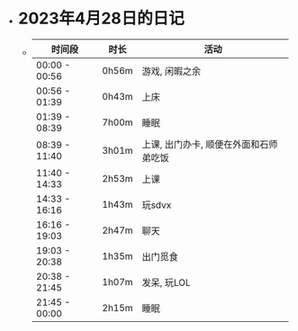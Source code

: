 - # 2023年4月28日的日记
	- | 时间段 | 时长 | 活动 |
	  | ---- | ---- | ---- |
	  | 00:00 - 00:56 | 0h56m | 游戏, 闲暇之余 |
	  | 00:56 - 01:39 | 0h43m | 上床 |
	  | 01:39 - 08:39 | 7h00m | 睡眠 |
	  | 08:39 - 11:40 | 3h01m | 上课, 出门办卡, 顺便在外面和石师弟吃饭 |
	  | 11:40 - 14:33 | 2h53m | 上课 |
	  | 14:33 - 16:16 | 1h43m | 玩sdvx |
	  | 16:16 - 19:03 | 2h47m | 聊天 |
	  | 19:03 - 20:38 | 1h35m | 出门觅食 |
	  | 20:38 - 21:45 | 1h07m | 发呆, 玩LOL |
	  | 21:45 - 00:00 | 2h15m | 睡眠 |